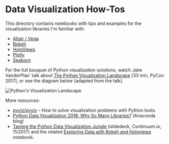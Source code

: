 # Data Visualization How-Tos

This directory contains notebooks with tips and examples
for the visualization libraries I'm familiar with.

* [Altair / Vega](https://nbviewer.jupyter.org/github/jhermann/jupyter-by-example/blob/master/visualization/altair.ipynb)
* [Bokeh](https://nbviewer.jupyter.org/github/jhermann/jupyter-by-example/blob/master/visualization/bokeh.ipynb)
* [HoloViews](https://nbviewer.jupyter.org/github/jhermann/jupyter-by-example/blob/master/visualization/holoviews.ipynb)
* [Plotly](https://nbviewer.jupyter.org/github/jhermann/jupyter-by-example/blob/master/visualization/plotly.ipynb)
* [Seaborn](https://nbviewer.jupyter.org/github/jhermann/jupyter-by-example/blob/master/visualization/seaborn.ipynb)


For the full bouquet of Python visualization solutions,
watch Jake VanderPlas' talk about
[The Python Visualization Landscape](https://youtu.be/FytuB8nFHPQ) [33 min, PyCon 2017],
or see the diagram below (adapted from the talk).

![Python's Vizualization Landscape](https://www.anaconda.com/wp-content/uploads/2018/12/PythonVisLandscape.jpg)


More resources:

* [pyviz/pyviz](https://github.com/pyviz/pyviz) – How to solve visualization problems with Python tools.
* [Python Data Visualization 2018: Why So Many Libraries?](https://www.anaconda.com/python-data-visualization-2018-why-so-many-libraries/) (Anaconda blog)
* [Taming the Python Data Visualization Jungle](https://www.slideshare.net/continuumio/taming-the-python-data-visualization-jungle) (slidedeck, Continuum.io, 11/2017) and the related [Exploring Data with Bokeh and Holoviews](https://anaconda.org/jbednar/exploring_data/notebook) notebook.
